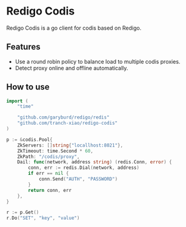 # Redigo Codis

Redigo Codis is a go client for codis based on Redigo.

## Features

- Use a round robin policy to balance load to multiple codis proxies.
- Detect proxy online and offline automatically.

## How to use

```go
import (
    "time"

    "github.com/garyburd/redigo/redis"
    "github.com/tranch-xiao/redigo-codis"
)

p := &codis.Pool{
    ZkServers: []string{"locallhost:8021"},
    ZkTimeout: time.Second * 60,
    ZkPath: "/codis/proxy",
    Dail: func(network, address string) (redis.Conn, error) {
        conn, err := redis.Dial(network, address)
        if err == nil {
            conn.Send("AUTH", "PASSWORD")
        }
        return conn, err
    },
}

r := p.Get()
r.Do("SET", "key", "value")
```
